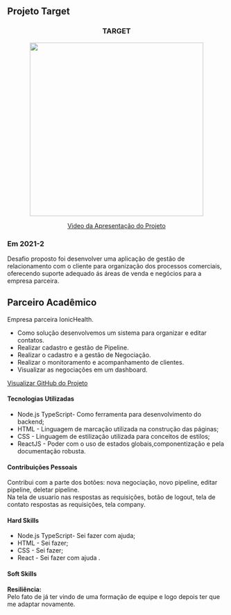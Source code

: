 ## Projeto Target 

<div align=center>
 <h3>TARGET</h3>
  <img src="" width=400 alt="" />
 
  <a href="https://drive.google.com/file/d/1u0fAbdZM8d3pBwflhzTD36YD8kbwA33W/view?usp=sharing">Video da Apresentação do Projeto</a>
</div>


### Em 2021-2
Desafio proposto foi desenvolver uma aplicação de gestão de relacionamento com o cliente 
para organização dos processos comerciais, oferecendo suporte adequado ás áreas de venda 
e negócios para a empresa parceira. 


## Parceiro Acadêmico
Empresa parceira IonicHealth.
* Como solução desenvolvemos um sistema para organizar e editar contatos.<br>
* Realizar cadastro e gestão de Pipeline.<br>
* Realizar o cadastro e a gestão de Negociação.<br>
* Realizar o monitoramento e acompanhamento de clientes.<br>
* Visualizar as negociações em um dashboard.<br>

[Visualizar GitHub do Projeto](https://github.com/Ritas2022/api-sem3-target-crm.git)

#### Tecnologias Utilizadas

- Node.js TypeScript- Como ferramenta para desenvolvimento do backend;
- HTML - Linguagem de marcação utilizada na construção das páginas;
- CSS -  Linguagem de estilização utilizada para conceitos de estilos;
- ReactJS - Poder com o uso de estados globais,componentização e pela documentação robusta.<br> 

#### Contribuições Pessoais
Contribui com a parte dos botões: nova negociação, novo pipeline, editar pipeline, deletar pipeline.<br>
Na tela de usuario nas respostas as requisições, botão de logout, tela de contato
respostas as requisições, tela company. 
  

#### Hard Skills
- Node.js TypeScript- Sei fazer com ajuda; 
- HTML - Sei fazer;
- CSS -  Sei fazer;
- React - Sei fazer com ajuda .

#### Soft Skills
<b>Resiliência:</b> <br>
Pelo fato de já ter vindo de uma formação de equipe e logo depois ter que me adaptar novamente.